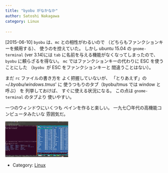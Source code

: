 ```yaml
---
title: "byobu がなかなか"
author: Satoshi Nakagawa
category: Linux

---
```


[2015-06-10]  `byobu` は、`mc` との相性がわるいので
（どちらもファンクションキーを頻用する）、
使うのを控えていた。
しかし ubuntu 15.04 の
`gnome-terminal` (ver 3.14)には
`tab` に名前を与える機能がなくなってしまったので、
`byobu` に頼らざるを得ない。
`mc` ではファンクションキーの代わりに
ESC を使うことにした
（`byobu `が ESC をファンクションキーと
間違うことはない）。

 まだ `rc` ファイルの書き方を
よく把握していないが、
「とりあえず」の _~/.byobu/windows.tmus_' に
使うつもりのタブ（byobu/tmus では window と呼ぶ）
を
列挙しておけば、
すぐに使える状況になる。
この点は `gnome-terminal` のタブより
使いやすい。

 一つのウィンドウにいくつも
ペインを作ると楽しい。
一九七〇年代の高機能コンピュータみたいな
雰囲気だ。

<a href="/pict/2015-06-10-screen.jpg">
<img src="/pict/2015-06-10-screen.jpg" alt="Screen shot" width="200"/></a>

- Category: [Linux](categories.html#Linux)

